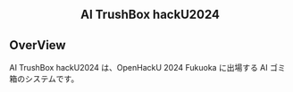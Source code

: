 <h2 align="center">
    AI TrushBox hackU2024
</h2>

## OverView

AI TrushBox hackU2024 は、OpenHackU 2024 Fukuoka に出場する AI ゴミ箱のシステムです。
